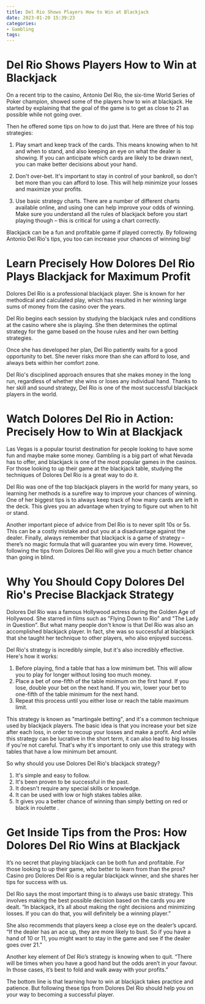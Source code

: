 ```yaml
---
title: Del Rio Shows Players How to Win at Blackjack 
date: 2023-01-20 15:39:23
categories:
- Gambling
tags:
---
```



#  Del Rio Shows Players How to Win at Blackjack 

On a recent trip to the casino, Antonio Del Rio, the six-time World Series of Poker champion, showed some of the players how to win at blackjack. He started by explaining that the goal of the game is to get as close to 21 as possible while not going over.

Then he offered some tips on how to do just that. Here are three of his top strategies:

1) Play smart and keep track of the cards. This means knowing when to hit and when to stand, and also keeping an eye on what the dealer is showing. If you can anticipate which cards are likely to be drawn next, you can make better decisions about your hand.

2) Don't over-bet. It's important to stay in control of your bankroll, so don't bet more than you can afford to lose. This will help minimize your losses and maximize your profits.

3) Use basic strategy charts. There are a number of different charts available online, and using one can help improve your odds of winning. Make sure you understand all the rules of blackjack before you start playing though – this is critical for using a chart correctly.

Blackjack can be a fun and profitable game if played correctly. By following Antonio Del Rio's tips, you too can increase your chances of winning big!

#  Learn Precisely How Dolores Del Rio Plays Blackjack for Maximum Profit 

Dolores Del Rio is a professional blackjack player. She is known for her methodical and calculated play, which has resulted in her winning large sums of money from the casino over the years.

Del Rio begins each session by studying the blackjack rules and conditions at the casino where she is playing. She then determines the optimal strategy for the game based on the house rules and her own betting strategies.

Once she has developed her plan, Del Rio patiently waits for a good opportunity to bet. She never risks more than she can afford to lose, and always bets within her comfort zone.

Del Rio's disciplined approach ensures that she makes money in the long run, regardless of whether she wins or loses any individual hand. Thanks to her skill and sound strategy, Del Rio is one of the most successful blackjack players in the world.

#  Watch Dolores Del Rio in Action: Precisely How to Win at Blackjack 

Las Vegas is a popular tourist destination for people looking to have some fun and maybe make some money. Gambling is a big part of what Nevada has to offer, and blackjack is one of the most popular games in the casinos. For those looking to up their game at the blackjack table, studying the techniques of Dolores Del Rio is a great way to do it.

Del Rio was one of the top blackjack players in the world for many years, so learning her methods is a surefire way to improve your chances of winning. One of her biggest tips is to always keep track of how many cards are left in the deck. This gives you an advantage when trying to figure out when to hit or stand.

Another important piece of advice from Del Rio is to never split 10s or 5s. This can be a costly mistake and put you at a disadvantage against the dealer. Finally, always remember that blackjack is a game of strategy – there’s no magic formula that will guarantee you win every time. However, following the tips from Dolores Del Rio will give you a much better chance than going in blind.

#  Why You Should Copy Dolores Del Rio's Precise Blackjack Strategy 

Dolores Del Rio was a famous Hollywood actress during the Golden Age of Hollywood. She starred in films such as "Flying Down to Rio" and "The Lady in Question". But what many people don't know is that Del Rio was also an accomplished blackjack player. In fact, she was so successful at blackjack that she taught her technique to other players, who also enjoyed success.

Del Rio's strategy is incredibly simple, but it's also incredibly effective. Here's how it works: 

1. Before playing, find a table that has a low minimum bet. This will allow you to play for longer without losing too much money. 
2. Place a bet of one-fifth of the table minimum on the first hand. If you lose, double your bet on the next hand. If you win, lower your bet to one-fifth of the table minimum for the next hand. 
3. Repeat this process until you either lose or reach the table maximum limit.

This strategy is known as "martingale betting", and it's a common technique used by blackjack players. The basic idea is that you increase your bet size after each loss, in order to recoup your losses and make a profit. And while this strategy can be lucrative in the short term, it can also lead to big losses if you're not careful. That's why it's important to only use this strategy with tables that have a low minimum bet amount.

So why should you use Dolores Del Rio's blackjack strategy? 

1. It's simple and easy to follow. 
2. It's been proven to be successful in the past. 
3. It doesn't require any special skills or knowledge. 
4. It can be used with low or high stakes tables alike. 
5. It gives you a better chance of winning than simply betting on red or black in roulette .

#  Get Inside Tips from the Pros: How Dolores Del Rio Wins at Blackjack

It’s no secret that playing blackjack can be both fun and profitable. For those looking to up their game, who better to learn from than the pros? Casino pro Dolores Del Rio is a regular blackjack winner, and she shares her tips for success with us.

Del Rio says the most important thing is to always use basic strategy. This involves making the best possible decision based on the cards you are dealt. “In blackjack, it’s all about making the right decisions and minimizing losses. If you can do that, you will definitely be a winning player.”

She also recommends that players keep a close eye on the dealer’s upcard. “If the dealer has an ace up, they are more likely to bust. So if you have a hand of 10 or 11, you might want to stay in the game and see if the dealer goes over 21.”

Another key element of Del Rio’s strategy is knowing when to quit. “There will be times when you have a good hand but the odds aren’t in your favour. In those cases, it’s best to fold and walk away with your profits.”

The bottom line is that learning how to win at blackjack takes practice and patience. But following these tips from Dolores Del Rio should help you on your way to becoming a successful player.